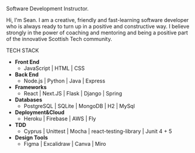 Software Development Instructor.

Hi, I'm Sean.  I am a creative, friendly and fast-learning software developer who is always ready to turn up in a positive and constructive way.  I believe strongly in the power of coaching and mentoring and being a positive part of the innovative Scottish Tech community. 


TECH STACK
- **Front End**
  - JavaScript | HTML | CSS	
- **Back End**
  - Node.js | Python | Java | Express
- **Frameworks**
  - React | Next.JS | Flask | Django | Spring
- **Databases**
  - PostgreSQL | SQLite | MongoDB | H2 | MySql 		
- **Deployment&Cloud**
  - Heroku | Firebase | AWS | Fly
- **TDD**
  - Cyprus | Unittest | Mocha | react-testing-library | Junit 4 + 5
- **Design Tools**
  - Figma | Excalidraw | Canva | Miro 


<!---
sjohns2020/sjohns2020 is a ✨ special ✨ repository because its `README.md` (this file) appears on your GitHub profile.
You can click the Preview link to take a look at your changes.
--->
